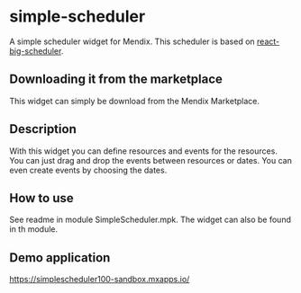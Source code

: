# simple-scheduler

A simple scheduler widget for Mendix. This scheduler is based on [react-big-scheduler](https://github.com/StephenChou1017/react-big-scheduler).

## Downloading it from the marketplace

This widget can simply be download from the Mendix Marketplace.

## Description

With this widget you can define resources and events for the resources. You can just drag and drop the events between resources or dates. You can even create events by choosing the dates.

## How to use

See readme in module SimpleScheduler.mpk. The widget can also be found in th module.

## Demo application

https://simplescheduler100-sandbox.mxapps.io/